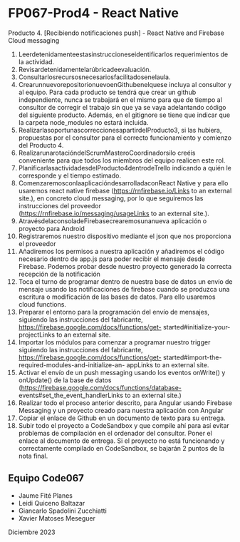# FP067-Prod4 - React Native
Producto 4. [Recibiendo notificaciones push] - React Native and Firebase Cloud messaging

1. Leerdetenidamenteestasinstruccioneseidentificarlos requerimientos de la actividad.
2. Revisardetenidamentelarúbricadeevaluación.
3. Consultarlosrecursosnecesariosfacilitadosenelaula.
4. CrearunnuevorepositorionuevoenGithubenelquese
incluya al consultor y al equipo. Para cada producto se tendrá que crear un github independiente, nunca se trabajará en el mismo para que de tiempo al consultor de corregir el trabajo sin que ya se vaya adelantando código del siguiente producto. Además, en el gitignore se tiene que indicar que la carpeta node_modules no estará incluida.
5. RealizarlasoportunascorreccionesapartirdelProducto3, si las hubiera, propuestas por el consultor para el correcto funcionamiento y comienzo del Producto 4.
6. RealizarunarotacióndelScrumMasteroCoordinadorsilo creéis conveniente para que todos los miembros del equipo realicen este rol.
7. PlanificarlasactividadesdelProducto4dentrodeTrello indicando a quién le corresponde y el tiempo estimado.
8. ComenzaremosconlaaplicacióndesarrolladaconReact Native y para ello usaremos react native firebase (https://rnfirebase.io/Links to an external site.), en concreto cloud messaging, por lo que seguiremos las instrucciones del proveedor (https://rnfirebase.io/messaging/usageLinks to an external site.).
9. AtravésdelaconsoladeFirebasecrearemosunanueva aplicación o proyecto para Android
10. Registraremos nuestro dispositivo mediante el json que nos proporciona el proveedor
11. Añadiremos los permisos a nuestra aplicación y añadiremos el código necesario dentro de app.js para poder recibir el mensaje desde Firebase. Podemos probar desde nuestro proyecto generado la correcta recepción de la notificación
12. Toca el turno de programar dentro de nuestra base de datos un envío de mensaje usando las notificaciones de firebase cuando se produzca una escritura o modificación de las bases de datos. Para ello usaremos cloud functions.
13. Preparar el entorno para la programación del envío de mensajes, siguiendo las instrucciones del
fabricante, https://firebase.google.com/docs/functions/get- started#initialize-your-projectLinks to an external site.
14. Importar los módulos para comenzar a programar nuestro trigger siguiendo las instrucciones del fabricante, https://firebase.google.com/docs/functions/get- started#import-the-required-modules-and-initialize-an- appLinks to an external site.
15. Activar el envío de un push messaging usando los eventos onWrite() y onUpdate() de la base de datos (https://firebase.google.com/docs/functions/database- events#set_the_event_handlerLinks to an external site.) 
16. Realizar todo el proceso anterior descrito, para Angular usando Firebase Messaging y un proyecto creado para nuestra aplicación con Angular
17. Copiar el enlace de Github en un documento de texto para
su entrega.
18. Subir todo el proyecto a CodeSandbox y que compile ahí
para así evitar problemas de compilación en el ordenador del consultor. Poner el enlace al documento de entrega. Si el proyecto no está funcionando y correctamente compilado en CodeSandbox, se bajarán 2 puntos de la nota final.


## Equipo Code067
* Jaume Fité Planes
* Leidi Quiceno Baltazar
* Giancarlo Spadolini Zucchiatti
* Xavier Matoses Meseguer

Diciembre 2023

